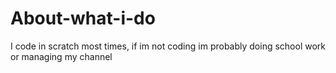 # About-what-i-do
I code in scratch most times, if im not coding im probably doing school work or managing my channel
